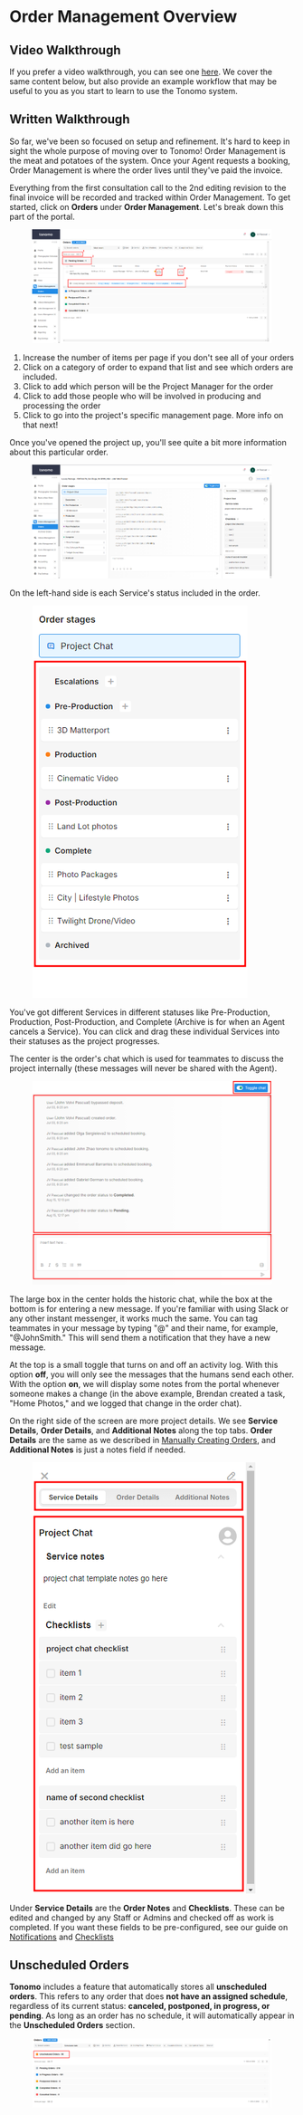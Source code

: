 # Order Management Overview

## Video Walkthrough

If you prefer a video walkthrough, you can see one [here](https://www.loom.com/share/235e00962ffb4d779a422d1dd2350cbb). We cover the same content below, but also provide an example workflow that may be useful to you as you start to learn to use the Tonomo system.

## Written Walkthrough

So far, we've been so focused on setup and refinement. It's hard to keep in sight the whole purpose of moving over to Tonomo! Order Management is the meat and potatoes of the system. Once your Agent requests a booking, Order Management is where the order lives until they've paid the invoice.

Everything from the first consultation call to the 2nd editing revision to the final invoice will be recorded and tracked within Order Management. To get started, click on **Orders** under **Order Management**. Let's break down this part of the portal.

<figure><img src="../.gitbook/assets/orders-management.png" alt=""><figcaption></figcaption></figure>

1. Increase the number of items per page if you don't see all of your orders
2. Click on a category of order to expand that list and see which orders are included.
3. Click to add which person will be the Project Manager for the order
4. Click to add those people who will be involved in producing and processing the order
5. Click to go into the project's specific management page. More info on that next!

Once you've opened the project up, you'll see quite a bit more information about this particular order.

<figure><img src="../.gitbook/assets/orders-management2.png" alt=""><figcaption></figcaption></figure>

On the left-hand side is each Service's status included in the order.

<figure><img src="../.gitbook/assets/orders-management3.png" alt=""><figcaption></figcaption></figure>

You've got different Services in different statuses like Pre-Production, Production, Post-Production, and Complete (Archive is for when an Agent cancels a Service). You can click and drag these individual Services into their statuses as the project progresses.

The center is the order's chat which is used for teammates to discuss the project internally (these messages will never be shared with the Agent).

<figure><img src="../.gitbook/assets/orders-management4.png" alt=""><figcaption></figcaption></figure>

The large box in the center holds the historic chat, while the box at the bottom is for entering a new message. If you're familiar with using Slack or any other instant messenger, it works much the same. You can tag teammates in your message by typing "@" and their name, for example, "@JohnSmith." This will send them a notification that they have a new message.

At the top is a small toggle that turns on and off an activity log. With this option **off**, you will only see the messages that the humans send each other. With the option **on**, we will display some notes from the portal whenever someone makes a change (in the above example, Brendan created a task, "Home Photos," and we logged that change in the order chat).

On the right side of the screen are more project details. We see **Service Details**, **Order Details**, and **Additional Notes** along the top tabs. **Order Details** are the same as we described in [Manually Creating Orders](creating-orders-for-your-customers.md), and **Additional Notes** is just a notes field if needed.



<figure><img src="../.gitbook/assets/orders-management5.png" alt=""><figcaption></figcaption></figure>

Under **Service Details** are the **Order Notes** and **Checklists**. These can be edited and changed by any Staff or Admins and checked off as work is completed. If you want these fields to be pre-configured, see our guide on [Notifications](https://docs.getautonomo.com/order-management/notifications) and [Checklists](https://docs.getautonomo.com/order-management/task-configuration)

## Unscheduled Orders

**Tonomo** includes a feature that automatically stores all **unscheduled orders**. This refers to any order that does **not have an assigned schedule**, regardless of its current status: **canceled, postponed, in progress, or pending**. As long as an order has no schedule, it will automatically appear in the **Unscheduled Orders** section. &#x20;

<figure><img src="../.gitbook/assets/image (14).png" alt=""><figcaption></figcaption></figure>
